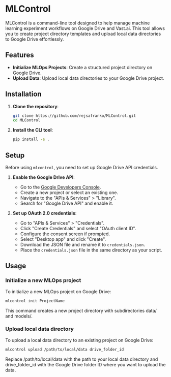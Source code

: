 # MLControl

MLControl is a command-line tool designed to help manage machine learning experiment workflows on Google Drive and Vast.ai. This tool allows you to create project directory templates and upload local data directories to Google Drive effortlessly.

## Features

- **Initialize MLOps Projects**: Create a structured project directory on Google Drive.
- **Upload Data**: Upload local data directories to your Google Drive project.

## Installation

1. **Clone the repository**:
    ```sh
    git clone https://github.com/rejsafranko/MLControl.git
    cd MLControl
    ```

2. **Install the CLI tool**:
    ```sh
    pip install -e .
    ```

## Setup

Before using `mlcontrol`, you need to set up Google Drive API credentials.

1. **Enable the Google Drive API**:
    - Go to the [Google Developers Console](https://console.developers.google.com/).
    - Create a new project or select an existing one.
    - Navigate to the "APIs & Services" > "Library".
    - Search for "Google Drive API" and enable it.

2. **Set up OAuth 2.0 credentials**:
    - Go to "APIs & Services" > "Credentials".
    - Click "Create Credentials" and select "OAuth client ID".
    - Configure the consent screen if prompted.
    - Select "Desktop app" and click "Create".
    - Download the JSON file and rename it to `credentials.json`.
    - Place the `credentials.json` file in the same directory as your script.

## Usage

### Initialize a new MLOps project

To initialize a new MLOps project on Google Drive:

```sh
mlcontrol init ProjectName
```

This command creates a new project directory with subdirectories data/ and models/.

### Upload local data directory
To upload a local data directory to an existing project on Google Drive:

```sh
mlcontrol upload /path/to/local/data drive_folder_id
```

Replace /path/to/local/data with the path to your local data directory and drive_folder_id with the Google Drive folder ID where you want to upload the data.
